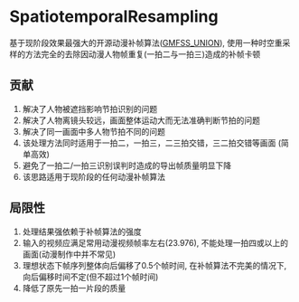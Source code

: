 # SpatiotemporalResampling
基于现阶段效果最强大的开源动漫补帧算法([GMFSS_UNION](https://github.com/98mxr/GMFSS_union)), 使用一种时空重采样的方法完全的去除因动漫人物帧重复(一拍二与一拍三)造成的补帧卡顿

## 贡献
1. 解决了人物被遮挡影响节拍识别的问题
2. 解决了人物离镜头较远，画面整体运动大而无法准确判断节拍的问题
3. 解决了同一画面中多人物节拍不同的问题
4. 该处理方法同时适用于一拍二，一拍三，二三拍交错，三二拍交错等画面 (简单高效)
5. 避免了一拍二/一拍三识别误判时造成的导出帧质量明显下降
6. 该思路适用于现阶段的任何动漫补帧算法

## 局限性
1. 处理结果强依赖于补帧算法的强度
2. 输入的视频应满足常用动漫视频帧率左右(23.976), 不能处理一拍四或以上的画面(动漫制作中并不常见)
3. 理想状态下帧序列整体向后偏移了0.5个帧时间, 在补帧算法不完美的情况下, 向后偏移时间不定(但不超过1个帧时间)
4. 降低了原先一拍一片段的质量

